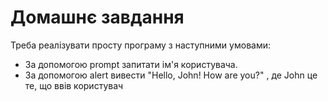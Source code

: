 # Домашнє завдання

Треба реалізувати просту програму з наступними умовами:

- За допомогою prompt запитати ім'я користувача.
- За допомогою alert вивести "Hello, John! How are you?" , де John це те, що ввів користувач